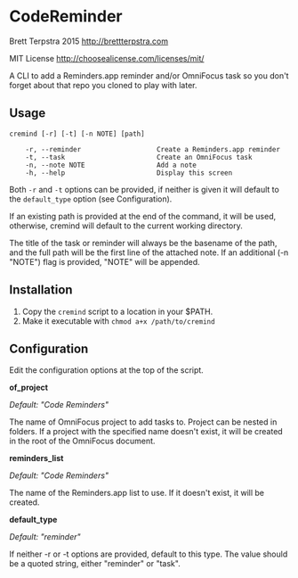 # CodeReminder

Brett Terpstra 2015 <http://brettterpstra.com>

MIT License <http://choosealicense.com/licenses/mit/>

A CLI to add a Reminders.app reminder and/or OmniFocus task so you don't forget about that repo you cloned to play with later.

## Usage

    cremind [-r] [-t] [-n NOTE] [path]

        -r, --reminder                   Create a Reminders.app reminder
        -t, --task                       Create an OmniFocus task
        -n, --note NOTE                  Add a note
        -h, --help                       Display this screen

Both `-r` and `-t` options can be provided, if neither is given it will default to the `default_type` option (see Configuration).

If an existing path is provided at the end of the command, it will be used, otherwise, cremind will default to the current working directory.

The title of the task or reminder will always be the basename of the path, and
the full path will be the first line of the attached note. If an additional (-n
"NOTE") flag is provided, "NOTE" will be appended.

## Installation 

1. Copy the `cremind` script to a location in your $PATH. 
2. Make it executable with `chmod a+x /path/to/cremind`

## Configuration

Edit the configuration options at the top of the script.

**of_project**

_Default: "Code Reminders"_

The name of OmniFocus project to add tasks to. Project can be nested in folders. If a project with the specified name doesn't exist, it will be created in the root of the OmniFocus document.

**reminders_list**

_Default: "Code Reminders"_

The name of the Reminders.app list to use. If it doesn't exist, it will be created.

**default_type**

_Default: "reminder"_

If neither -r or -t options are provided, default to this type. The value should be a quoted string, either "reminder" or "task".
